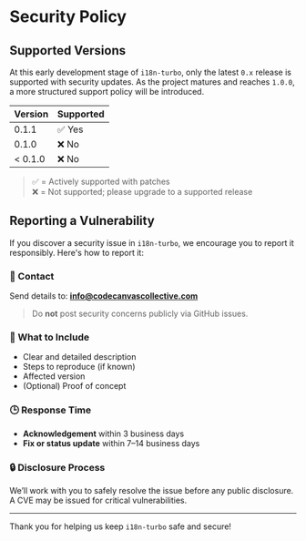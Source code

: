 # Security Policy

## Supported Versions

At this early development stage of `i18n-turbo`, only the latest `0.x` release is supported with security updates. As the project matures and reaches `1.0.0`, a more structured support policy will be introduced.

| Version  | Supported |
| -------- | --------- |
| 0.1.1    | ✅ Yes     |
| 0.1.0    | ❌ No      |
| < 0.1.0  | ❌ No      |

> ✅ = Actively supported with patches  
> ❌ = Not supported; please upgrade to a supported release

## Reporting a Vulnerability

If you discover a security issue in `i18n-turbo`, we encourage you to report it responsibly. Here's how to report it:

### 📧 Contact

Send details to: **info@codecanvascollective.com**

> Do **not** post security concerns publicly via GitHub issues.

### 📝 What to Include

- Clear and detailed description
- Steps to reproduce (if known)
- Affected version
- (Optional) Proof of concept

### 🕒 Response Time

- **Acknowledgement** within 3 business days
- **Fix or status update** within 7–14 business days

### 🔒 Disclosure Process

We’ll work with you to safely resolve the issue before any public disclosure. A CVE may be issued for critical vulnerabilities.

---

Thank you for helping us keep `i18n-turbo` safe and secure!
